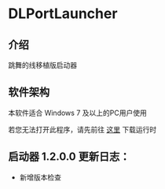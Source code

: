 # DLPortLauncher

## 介绍
跳舞的线移植版启动器

## 软件架构
本软件适合 Windows 7 及以上的PC用户使用

若您无法打开此程序，请先前往 [这里](https://dotnet.microsoft.com/en-us/download/dotnet/thank-you/runtime-desktop-6.0.19-windows-x64-installer) 下载运行时

## 启动器 1.2.0.0 更新日志：
- 新增版本检查